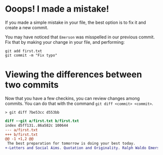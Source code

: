 # Ooops!  I made a mistake!

If you made a simple mistake in your file, the best option is to fix it and create a new commit.

You may have noticed that `Emerson` was misspelled in our previous commit.  Fix that by making your change in your file, and performing:

```
git add first.txt
git commit -m "Fix typo"
```

# Viewing the differences between two commits

Now that you have a few checkins, you can review changes among commits.  You can do that with the command `git diff <commit> <commit>`.

```
> git diff 7be53cc d553bb
```

```diff
diff --git a/first.txt b/first.txt
index d5ff131..86a582c 100644
--- a/first.txt
+++ b/first.txt
@@ -1 +1,2 @@
 The best preparation for tomorrow is doing your best today.
+-Letters and Social Aims. Quotation and Originality. Ralph Waldo Emerson
```
